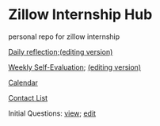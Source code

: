 # Zillow Internship Hub
personal repo for zillow internship

[Daily reflection](https://docs.google.com/forms/d/e/1FAIpQLSdpIHwxv7VOSMtCEJW9aq8Tx5MsaAoLnQP7W-L3Hy8jdxRCcw/viewform);[(editing version)](https://docs.google.com/forms/d/1vJbVYEO7b5ZsUfEWJLU4n1eC4388pxcMjhSA31nUV0M/edit)

[Weekly Self-Evaluation](https://docs.google.com/forms/d/e/1FAIpQLSevIBLYuKI5Xf6Qz9o4IMlsVp_jSfkaEGghisyfWOmvtOPDDA/viewform);
[(editing version)](https://docs.google.com/forms/d/1501H8-X2j1HPBTQjju-7JX6gHmhg8G1j1Faua-Pykck/edit)

[Calendar](https://github.com/Qlwentt/zillow-internship-hub/blob/master/calendar.md)

[Contact List](https://github.com/Qlwentt/zillow-internship-hub/blob/master/contact-list.md)

Initial Questions: [view](https://github.com/Qlwentt/zillow-internship-hub/blob/master/initial-questions.md); [edit](https://docs.google.com/spreadsheets/d/1-1396ZA6gL9oamv-qOagFMfcLsaBrRthVRLwH_Q4tcc/edit#gid=0)
